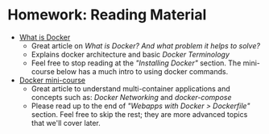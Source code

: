# Homework: Reading Material

- [What is Docker](https://www.freecodecamp.org/news/docker-simplified-96639a35ff36/)
    - Great article on _What is Docker? And what problem it helps to solve?_
    - Explains docker architecture and basic _Docker Terminology_
    - Feel free to stop reading at the _"Installing Docker"_ section. The mini-course below has a much intro to using docker commands.
- [Docker mini-course](https://docker-curriculum.com/)
    - Great article to understand multi-container applications and concepts such as: _Docker Networking_ and _docker-compose_
    - Please read up to the end of _"Webapps with Docker > Dockerfile"_ section. Feel free to skip the rest; they are more advanced topics that we'll cover later.